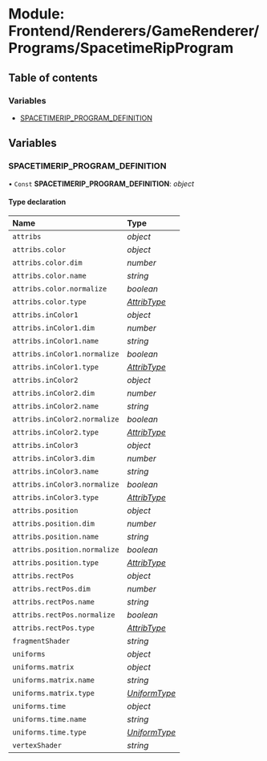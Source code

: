 # Module: Frontend/Renderers/GameRenderer/Programs/SpacetimeRipProgram

## Table of contents

### Variables

- [SPACETIMERIP_PROGRAM_DEFINITION](frontend_renderers_gamerenderer_programs_spacetimeripprogram.md#spacetimerip_program_definition)

## Variables

### SPACETIMERIP_PROGRAM_DEFINITION

• `Const` **SPACETIMERIP_PROGRAM_DEFINITION**: _object_

#### Type declaration

| Name                         | Type                                                                                 |
| :--------------------------- | :----------------------------------------------------------------------------------- |
| `attribs`                    | _object_                                                                             |
| `attribs.color`              | _object_                                                                             |
| `attribs.color.dim`          | _number_                                                                             |
| `attribs.color.name`         | _string_                                                                             |
| `attribs.color.normalize`    | _boolean_                                                                            |
| `attribs.color.type`         | [_AttribType_](../enums/frontend_renderers_gamerenderer_enginetypes.attribtype.md)   |
| `attribs.inColor1`           | _object_                                                                             |
| `attribs.inColor1.dim`       | _number_                                                                             |
| `attribs.inColor1.name`      | _string_                                                                             |
| `attribs.inColor1.normalize` | _boolean_                                                                            |
| `attribs.inColor1.type`      | [_AttribType_](../enums/frontend_renderers_gamerenderer_enginetypes.attribtype.md)   |
| `attribs.inColor2`           | _object_                                                                             |
| `attribs.inColor2.dim`       | _number_                                                                             |
| `attribs.inColor2.name`      | _string_                                                                             |
| `attribs.inColor2.normalize` | _boolean_                                                                            |
| `attribs.inColor2.type`      | [_AttribType_](../enums/frontend_renderers_gamerenderer_enginetypes.attribtype.md)   |
| `attribs.inColor3`           | _object_                                                                             |
| `attribs.inColor3.dim`       | _number_                                                                             |
| `attribs.inColor3.name`      | _string_                                                                             |
| `attribs.inColor3.normalize` | _boolean_                                                                            |
| `attribs.inColor3.type`      | [_AttribType_](../enums/frontend_renderers_gamerenderer_enginetypes.attribtype.md)   |
| `attribs.position`           | _object_                                                                             |
| `attribs.position.dim`       | _number_                                                                             |
| `attribs.position.name`      | _string_                                                                             |
| `attribs.position.normalize` | _boolean_                                                                            |
| `attribs.position.type`      | [_AttribType_](../enums/frontend_renderers_gamerenderer_enginetypes.attribtype.md)   |
| `attribs.rectPos`            | _object_                                                                             |
| `attribs.rectPos.dim`        | _number_                                                                             |
| `attribs.rectPos.name`       | _string_                                                                             |
| `attribs.rectPos.normalize`  | _boolean_                                                                            |
| `attribs.rectPos.type`       | [_AttribType_](../enums/frontend_renderers_gamerenderer_enginetypes.attribtype.md)   |
| `fragmentShader`             | _string_                                                                             |
| `uniforms`                   | _object_                                                                             |
| `uniforms.matrix`            | _object_                                                                             |
| `uniforms.matrix.name`       | _string_                                                                             |
| `uniforms.matrix.type`       | [_UniformType_](../enums/frontend_renderers_gamerenderer_enginetypes.uniformtype.md) |
| `uniforms.time`              | _object_                                                                             |
| `uniforms.time.name`         | _string_                                                                             |
| `uniforms.time.type`         | [_UniformType_](../enums/frontend_renderers_gamerenderer_enginetypes.uniformtype.md) |
| `vertexShader`               | _string_                                                                             |
